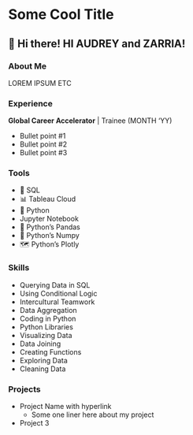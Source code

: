 # Some Cool Title

## 👋 Hi there! HI AUDREY and ZARRIA!

### About Me

LOREM IPSUM ETC

### Experience

**Global Career Accelerator** | Trainee  (MONTH ‘YY)

- Bullet point #1
- Bullet point #2 
- Bullet point #3

### Tools

- 🔢 SQL
- 📊 Tableau Cloud
- 🐍 Python
- Jupyter Notebook
- 🐼 Python’s Pandas
- 🐫 Python’s Numpy
- 🗺️ Python’s Plotly

### Skills

- Querying Data in SQL
- Using Conditional Logic
- Intercultural Teamwork
- Data Aggregation
- Coding in Python
- Python Libraries
- Visualizing Data
- Data Joining
- Creating Functions
- Exploring Data
- Cleaning Data

### Projects

- Project Name with hyperlink
    - Some one liner here about my project
- Project 3
